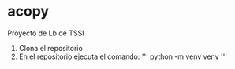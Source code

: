 # acopy
Proyecto de Lb de TSSI

1. Clona el repositorio
2. En el repositorio ejecuta el comando:
'''
python -m venv venv
'''
